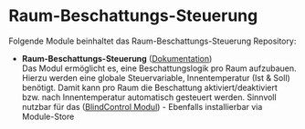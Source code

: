 # Raum-Beschattungs-Steuerung

Folgende Module beinhaltet das Raum-Beschattungs-Steuerung Repository:

- __Raum-Beschattungs-Steuerung__ ([Dokumentation](https://github.com/migodev/RoomShadowingController/blob/master/RoomShadowingController/README.md))  
	Das Modul ermöglicht es, eine Beschattungslogik pro Raum aufzubauen. Hierzu werden eine globale Steuervariable, Innentemperatur (Ist & Soll) benötigt.
	Damit kann pro Raum die Beschattung aktiviert/deaktiviert bzw. nach Innentemperatur automatisch gesteuert werden.
	Sinnvoll nutzbar für das ([BlindControl Modul](https://github.com/bumaas/BlindControl)) - Ebenfalls installierbar via Module-Store